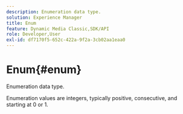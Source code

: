 ```yaml
---
description: Enumeration data type.
solution: Experience Manager
title: Enum
feature: Dynamic Media Classic,SDK/API
role: Developer,User
exl-id: df7170f5-652c-422a-9f2a-3cb02aa1eaa0
---
```

# Enum{#enum}

Enumeration data type.

Enumeration values are integers, typically positive, consecutive, and starting at 0 or 1.
